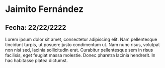 # Jaimito Fernández
## Fecha: 22/22/2222
Lorem ipsum dolor sit amet, consectetur adipiscing elit. Nam pellentesque tincidunt turpis, ut posuere justo condimentum ut. Nam nunc risus, volutpat non nisi sed, lacinia sollicitudin erat. Curabitur pellentesque sem in risus facilisis, eget feugiat massa molestie. Donec pharetra lacinia hendrerit. In hac habitasse platea dictumst.
